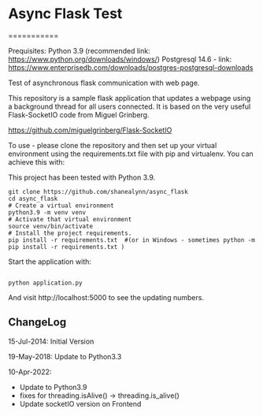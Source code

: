
# Async Flask Test

===========

Prequisites:
Python 3.9 (recommended link: https://www.python.org/downloads/windows/)
Postgresql 14.6 - link: https://www.enterprisedb.com/downloads/postgres-postgresql-downloads

Test of asynchronous flask communication with web page. 

This repository is a sample flask application that updates a webpage using a background thread for all users connected.
It is based on the very useful Flask-SocketIO code from Miguel Grinberg.

https://github.com/miguelgrinberg/Flask-SocketIO

To use - please clone the repository and then set up your virtual environment using the requirements.txt file with pip and virtualenv. You can achieve this with:

This project has been tested with Python 3.9.


    git clone https://github.com/shanealynn/async_flask
    cd async_flask
    # Create a virtual environment
    python3.9 -m venv venv
    # Activate that virtual environment
    source venv/bin/activate
    # Install the project requirements.
    pip install -r requirements.txt  #(or in Windows - sometimes python -m pip install -r requirements.txt )


Start the application with:

<code>
python application.py
</code>

And visit http://localhost:5000 to see the updating numbers.

## ChangeLog

15-Jul-2014: Initial Version

19-May-2018: Update to Python3.3

10-Apr-2022: 
 - Update to Python3.9 
 - fixes for threading.isAlive() -> threading.is_alive()
 - Update socketIO version on Frontend
